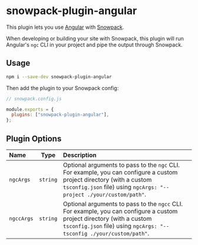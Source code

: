 # snowpack-plugin-angular

This plugin lets you use [Angular](https://angular.io) with [Snowpack](https://snowpack.dev).

When developing or building your site with Snowpack, this plugin will run Angular's `ngc` CLI in your project and pipe the output through Snowpack.

## Usage

```bash
npm i --save-dev snowpack-plugin-angular
```

Then add the plugin to your Snowpack config:

```js
// snowpack.config.js

module.exports = {
  plugins: ["snowpack-plugin-angular"],
};
```

## Plugin Options

| Name       |   Type   | Description                                                                                                                                                                                    |
| :--------- | :------: | :--------------------------------------------------------------------------------------------------------------------------------------------------------------------------------------------- |
| `ngcArgs`  | `string` | Optional arguments to pass to the `ngc` CLI. For example, you can configure a custom project directory (with a custom `tsconfig.json` file) using `ngcArgs: "--project ./your/custom/path"`.   |
| `ngccArgs` | `string` | Optional arguments to pass to the `ngcc` CLI. For example, you can configure a custom project directory (with a custom `tsconfig.json` file) using `ngcArgs: "--tsconfig ./your/custom/path"`. |

